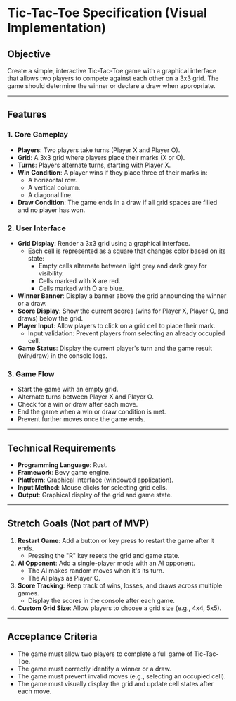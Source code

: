 # Tic-Tac-Toe Specification (Visual Implementation)

## Objective
Create a simple, interactive Tic-Tac-Toe game with a graphical interface that allows two players to compete against each other on a 3x3 grid. The game should determine the winner or declare a draw when appropriate.

---

## Features

### 1. Core Gameplay
- **Players**: Two players take turns (Player X and Player O).
- **Grid**: A 3x3 grid where players place their marks (X or O).
- **Turns**: Players alternate turns, starting with Player X.
- **Win Condition**: A player wins if they place three of their marks in:
  - A horizontal row.
  - A vertical column.
  - A diagonal line.
- **Draw Condition**: The game ends in a draw if all grid spaces are filled and no player has won.

### 2. User Interface
- **Grid Display**: Render a 3x3 grid using a graphical interface.
  - Each cell is represented as a square that changes color based on its state:
    - Empty cells alternate between light grey and dark grey for visibility.
    - Cells marked with X are red.
    - Cells marked with O are blue.
- **Winner Banner**: Display a banner above the grid announcing the winner or a draw.
- **Score Display**: Show the current scores (wins for Player X, Player O, and draws) below the grid.
- **Player Input**: Allow players to click on a grid cell to place their mark.
  - Input validation: Prevent players from selecting an already occupied cell.
- **Game Status**: Display the current player's turn and the game result (win/draw) in the console logs.

### 3. Game Flow
- Start the game with an empty grid.
- Alternate turns between Player X and Player O.
- Check for a win or draw after each move.
- End the game when a win or draw condition is met.
- Prevent further moves once the game ends.

---

## Technical Requirements
- **Programming Language**: Rust.
- **Framework**: Bevy game engine.
- **Platform**: Graphical interface (windowed application).
- **Input Method**: Mouse clicks for selecting grid cells.
- **Output**: Graphical display of the grid and game state.

---

## Stretch Goals (Not part of MVP)
1. **Restart Game**: Add a button or key press to restart the game after it ends.
   - Pressing the "R" key resets the grid and game state.
2. **AI Opponent**: Add a single-player mode with an AI opponent.
   - The AI makes random moves when it's its turn.
   - The AI plays as Player O.
3. **Score Tracking**: Keep track of wins, losses, and draws across multiple games.
   - Display the scores in the console after each game.
4. **Custom Grid Size**: Allow players to choose a grid size (e.g., 4x4, 5x5).

---

## Acceptance Criteria
- The game must allow two players to complete a full game of Tic-Tac-Toe.
- The game must correctly identify a winner or a draw.
- The game must prevent invalid moves (e.g., selecting an occupied cell).
- The game must visually display the grid and update cell states after each move.
